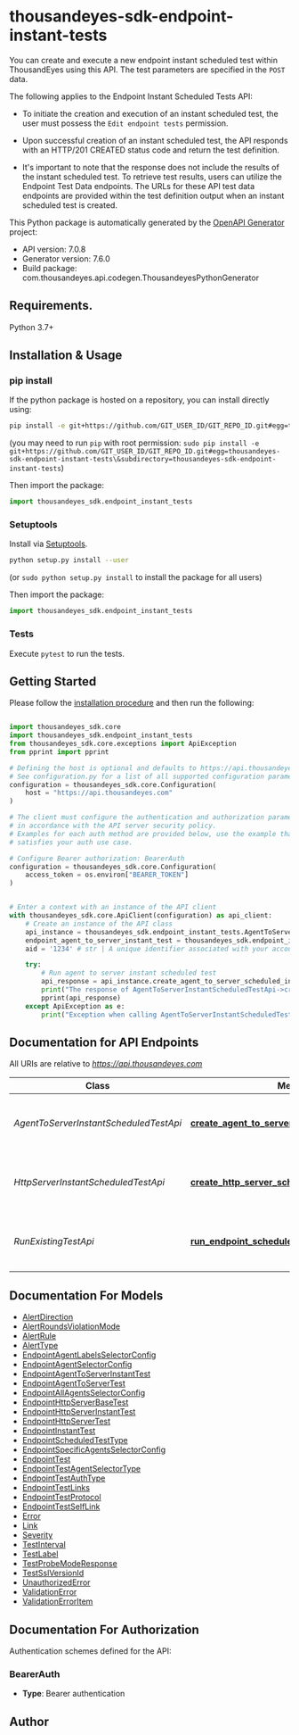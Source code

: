 # thousandeyes-sdk-endpoint-instant-tests

You can create and execute a new endpoint instant scheduled test within ThousandEyes using this API. The test parameters are specified in the `POST` data.

The following applies to the Endpoint Instant Scheduled Tests API:

* To initiate the creation and execution of an instant scheduled test, the user must possess the `Edit endpoint tests` permission.

* Upon successful creation of an instant scheduled test, the API responds with an HTTP/201 CREATED status code and return the test definition.
* It's important to note that the response does not include the results of the instant scheduled test. To retrieve test results, users can utilize the Endpoint Test Data endpoints.
The URLs for these API test data endpoints are provided within the test definition output when an instant scheduled test is created.


This Python package is automatically generated by the [OpenAPI Generator](https://openapi-generator.tech) project:

- API version: 7.0.8
- Generator version: 7.6.0
- Build package: com.thousandeyes.api.codegen.ThousandeyesPythonGenerator

## Requirements.

Python 3.7+

## Installation & Usage
### pip install

If the python package is hosted on a repository, you can install directly using:

```sh
pip install -e git+https://github.com/GIT_USER_ID/GIT_REPO_ID.git#egg=thousandeyes-sdk-endpoint-instant-tests\&subdirectory=thousandeyes-sdk-endpoint-instant-tests
```
(you may need to run `pip` with root permission: `sudo pip install -e git+https://github.com/GIT_USER_ID/GIT_REPO_ID.git#egg=thousandeyes-sdk-endpoint-instant-tests\&subdirectory=thousandeyes-sdk-endpoint-instant-tests`)

Then import the package:
```python
import thousandeyes_sdk.endpoint_instant_tests
```

### Setuptools

Install via [Setuptools](http://pypi.python.org/pypi/setuptools).

```sh
python setup.py install --user
```
(or `sudo python setup.py install` to install the package for all users)

Then import the package:
```python
import thousandeyes_sdk.endpoint_instant_tests
```

### Tests

Execute `pytest` to run the tests.

## Getting Started

Please follow the [installation procedure](#installation--usage) and then run the following:

```python

import thousandeyes_sdk.core
import thousandeyes_sdk.endpoint_instant_tests
from thousandeyes_sdk.core.exceptions import ApiException
from pprint import pprint

# Defining the host is optional and defaults to https://api.thousandeyes.com
# See configuration.py for a list of all supported configuration parameters.
configuration = thousandeyes_sdk.core.Configuration(
    host = "https://api.thousandeyes.com"
)

# The client must configure the authentication and authorization parameters
# in accordance with the API server security policy.
# Examples for each auth method are provided below, use the example that
# satisfies your auth use case.

# Configure Bearer authorization: BearerAuth
configuration = thousandeyes_sdk.core.Configuration(
    access_token = os.environ["BEARER_TOKEN"]
)


# Enter a context with an instance of the API client
with thousandeyes_sdk.core.ApiClient(configuration) as api_client:
    # Create an instance of the API class
    api_instance = thousandeyes_sdk.endpoint_instant_tests.AgentToServerInstantScheduledTestApi(api_client)
    endpoint_agent_to_server_instant_test = thousandeyes_sdk.endpoint_instant_tests.EndpointAgentToServerInstantTest() # EndpointAgentToServerInstantTest | 
    aid = '1234' # str | A unique identifier associated with your account group. You can retrieve your `AccountGroupId` from the `/account-groups` endpoint. Note that you must be assigned to the target account group. Specifying this parameter without being assigned to the target account group will result in an error response. (optional)

    try:
        # Run agent to server instant scheduled test
        api_response = api_instance.create_agent_to_server_scheduled_instant_test(endpoint_agent_to_server_instant_test, aid=aid)
        print("The response of AgentToServerInstantScheduledTestApi->create_agent_to_server_scheduled_instant_test:\n")
        pprint(api_response)
    except ApiException as e:
        print("Exception when calling AgentToServerInstantScheduledTestApi->create_agent_to_server_scheduled_instant_test: %s\n" % e)

```

## Documentation for API Endpoints

All URIs are relative to *https://api.thousandeyes.com*

Class | Method | HTTP request | Description
------------ | ------------- | ------------- | -------------
*AgentToServerInstantScheduledTestApi* | [**create_agent_to_server_scheduled_instant_test**](docs/AgentToServerInstantScheduledTestApi.md#create_agent_to_server_scheduled_instant_test) | **POST** /v7/endpoint/tests/scheduled-tests/agent-to-server/instant | Run agent to server instant scheduled test
*HttpServerInstantScheduledTestApi* | [**create_http_server_scheduled_instant_test**](docs/HttpServerInstantScheduledTestApi.md#create_http_server_scheduled_instant_test) | **POST** /v7/endpoint/tests/scheduled-tests/http-server/instant | Run http server instant scheduled test
*RunExistingTestApi* | [**run_endpoint_scheduled_instant_test**](docs/RunExistingTestApi.md#run_endpoint_scheduled_instant_test) | **POST** /v7/endpoint/tests/scheduled-tests/{testId}/run | Run endpoint instant scheduled test


## Documentation For Models

 - [AlertDirection](docs/AlertDirection.md)
 - [AlertRoundsViolationMode](docs/AlertRoundsViolationMode.md)
 - [AlertRule](docs/AlertRule.md)
 - [AlertType](docs/AlertType.md)
 - [EndpointAgentLabelsSelectorConfig](docs/EndpointAgentLabelsSelectorConfig.md)
 - [EndpointAgentSelectorConfig](docs/EndpointAgentSelectorConfig.md)
 - [EndpointAgentToServerInstantTest](docs/EndpointAgentToServerInstantTest.md)
 - [EndpointAgentToServerTest](docs/EndpointAgentToServerTest.md)
 - [EndpointAllAgentsSelectorConfig](docs/EndpointAllAgentsSelectorConfig.md)
 - [EndpointHttpServerBaseTest](docs/EndpointHttpServerBaseTest.md)
 - [EndpointHttpServerInstantTest](docs/EndpointHttpServerInstantTest.md)
 - [EndpointHttpServerTest](docs/EndpointHttpServerTest.md)
 - [EndpointInstantTest](docs/EndpointInstantTest.md)
 - [EndpointScheduledTestType](docs/EndpointScheduledTestType.md)
 - [EndpointSpecificAgentsSelectorConfig](docs/EndpointSpecificAgentsSelectorConfig.md)
 - [EndpointTest](docs/EndpointTest.md)
 - [EndpointTestAgentSelectorType](docs/EndpointTestAgentSelectorType.md)
 - [EndpointTestAuthType](docs/EndpointTestAuthType.md)
 - [EndpointTestLinks](docs/EndpointTestLinks.md)
 - [EndpointTestProtocol](docs/EndpointTestProtocol.md)
 - [EndpointTestSelfLink](docs/EndpointTestSelfLink.md)
 - [Error](docs/Error.md)
 - [Link](docs/Link.md)
 - [Severity](docs/Severity.md)
 - [TestInterval](docs/TestInterval.md)
 - [TestLabel](docs/TestLabel.md)
 - [TestProbeModeResponse](docs/TestProbeModeResponse.md)
 - [TestSslVersionId](docs/TestSslVersionId.md)
 - [UnauthorizedError](docs/UnauthorizedError.md)
 - [ValidationError](docs/ValidationError.md)
 - [ValidationErrorItem](docs/ValidationErrorItem.md)


<a id="documentation-for-authorization"></a>
## Documentation For Authorization


Authentication schemes defined for the API:
<a id="BearerAuth"></a>
### BearerAuth

- **Type**: Bearer authentication


## Author




